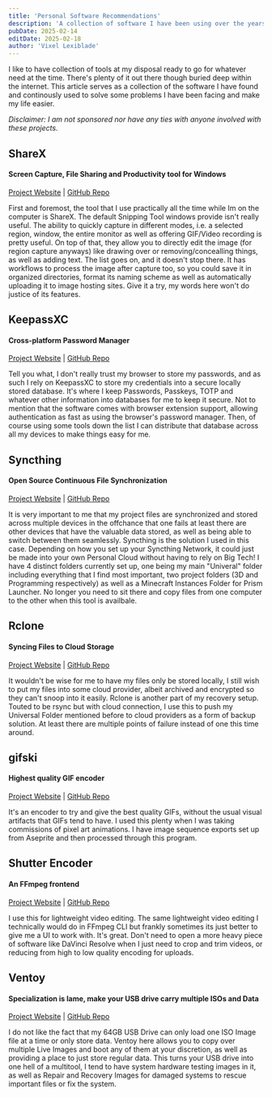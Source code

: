 ```yaml
---
title: 'Personal Software Recommendations'
description: 'A collection of software I have been using over the years that may be of interest or useful for anyone out there looking for it.'
pubDate: 2025-02-14
editDate: 2025-02-18
author: 'Vixel Lexiblade'
---
```

I like to have collection of tools at my disposal ready to go for whatever need at the time. There's plenty of it out there though buried deep within the internet. This article serves as a collection of the software I have found and continously used to solve some problems I have been facing and make my life easier.

*Disclaimer: I am not sponsored nor have any ties with anyone involved with these projects.*



## ShareX
#### Screen Capture, File Sharing and Productivity tool for Windows
[Project Website](https://getsharex.com/) | [GitHub Repo](https://github.com/ShareX/ShareX)

First and foremost, the tool that I use practically all the time while Im on the computer is ShareX. The default Snipping Tool windows provide isn't really useful. The ability to quickly capture in different modes, i.e. a selected region, window, the entire monitor as well as offering GIF/Video recording is pretty useful. On top of that, they allow you to directly edit the image (for region capture anyways) like drawing over or removing/concealling things, as well as adding text. The list goes on, and it doesn't stop there. It has workflows to process the image after capture too, so you could save it in organized directories, format its naming scheme as well as automatically uploading it to image hosting sites. Give it a try, my words here won't do justice of its features.

## KeepassXC
#### Cross-platform Password Manager
[Project Website](https://keepassxc.org/) | [GitHub Repo](https://github.com/keepassxreboot/keepassxc)

Tell you what, I don't really trust my browser to store my passwords, and as such I rely on KeepassXC to store my credentials into a secure locally stored database. It's where I keep Passwords, Passkeys, TOTP and whatever other information into databases for me to keep it secure. Not to mention that the software comes with browser extension support, allowing authentication as fast as using the browser's password manager. Then, of course using some tools down the list I can distribute that database across all my devices to make things easy for me.

## Syncthing
#### Open Source Continuous File Synchronization
[Project Website](https://syncthing.net/) | [GitHub Repo](https://github.com/syncthing/syncthing)

It is very important to me that my project files are synchronized and stored across multiple devices in the offchance that one fails at least there are other devices that have the valuable data stored, as well as being able to switch between them seamlessly. Syncthing is the solution I used in this case. Depending on how you set up your Syncthing Network, it could just be made into your own Personal Cloud without having to rely on Big Tech! I have 4 distinct folders currently set up, one being my main "Univeral" folder including everything that I find most important, two project folders (3D and Programming respectively) as well as a Minecraft Instances Folder for Prism Launcher. No longer you need to sit there and copy files from one computer to the other when this tool is availbale.

## Rclone
#### Syncing Files to Cloud Storage
[Project Website](https://rclone.org/) | [GitHub Repo](https://github.com/rclone/rclone)

It wouldn't be wise for me to have my files only be stored locally, I still wish to put my files into some cloud provider, albeit archived and encrypted so they can't snoop into it easily. Rclone is another part of my recovery setup. Touted to be rsync but with cloud connection, I use this to push my Universal Folder mentioned before to cloud providers as a form of backup solution. At least there are multiple points of failure instead of one this time around.

## gifski
#### Highest quality GIF encoder
[Project Website](https://gif.ski/) | [GitHub Repo](https://github.com/ImageOptim/gifski/)

It's an encoder to try and give the best quality GIFs, without the usual visual artifacts that GIFs tend to have. I used this plenty when I was taking commissions of pixel art animations. I have image sequence exports set up from Aseprite and then processed through this program.

## Shutter Encoder
#### An FFmpeg frontend
[Project Website](https://www.shutterencoder.com/) | [GitHub Repo](https://github.com/paulpacifico/shutter-encoder)

I use this for lightweight video editing. The same lightweight video editing I technically would do in FFmpeg CLI but frankly sometimes its just better to give me a UI to work with. It's great. Don't need to open a more heavy piece of software like DaVinci Resolve when I just need to crop and trim videos, or reducing from high to low quality encoding for uploads. 

## Ventoy
#### Specialization is lame, make your USB drive carry multiple ISOs and Data
[Project Website](https://www.ventoy.net/en/index.html) | [GitHub Repo](https://github.com/ventoy/Ventoy)

I do not like the fact that my 64GB USB Drive can only load one ISO Image file at a time or only store data. Ventoy here allows you to copy over multiple Live Images and boot any of them at your discretion, as well as providing a place to just store regular data. This turns your USB drive into one hell of a multitool, I tend to have system hardware testing images in it, as well as Repair and Recovery Images for damaged systems to rescue important files or fix the system.